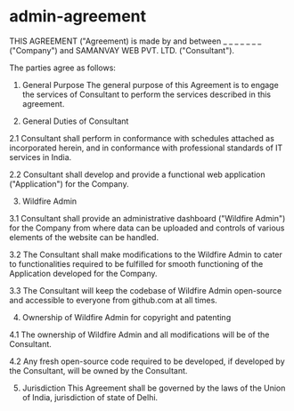 # admin-agreement

THIS AGREEMENT ("Agreement) is made by and between _ _ _ _ _ _ _ ("Company") and SAMANVAY WEB PVT. LTD. ("Consultant").

The parties agree as follows:

1. General Purpose
The general purpose of this Agreement is to engage the services of Consultant to perform the services described in this agreement.

2. General Duties of Consultant

2.1 Consultant shall perform in conformance with schedules attached as incorporated herein, and in conformance with professional standards of IT services in India.

2.2 Consultant shall develop and provide a functional web application ("Application") for the Company.

3. Wildfire Admin

3.1 Consultant shall provide an administrative dashboard ("Wildfire Admin") for the Company from where data can be uploaded and controls of various elements of the website can be handled.

3.2 The Consultant shall make modifications to the Wildfire Admin to cater to functionalities required to be fulfilled for smooth functioning of the Application developed for the Company.

3.3 The Consultant will keep the codebase of Wildfire Admin open-source and accessible to everyone from github.com at all times.

4. Ownership of Wildfire Admin for copyright and patenting

4.1 The ownership of Wildfire Admin and all modifications will be of the Consultant.

4.2 Any fresh open-source code required to be developed, if developed by the Consultant, will be owned by the Consultant.

5. Jurisdiction
This Agreement shall be governed by the laws of the Union of India, jurisdiction of state of Delhi.